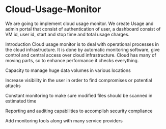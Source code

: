 # Cloud-Usage-Monitor

We are going to implement cloud usage monitor. We create Usage and admin portal that consist of authentication of user, a dashboard consist of VM id, user id, start and stop time and total usage charges.

Introduction
Cloud usage monitor is to deal with operational processes in the cloud infrastructure. It is done by automatic monitoring software, give control and central access over cloud infrastructure. Cloud has many of moving parts, so to enhance performance it checks everything.

Capacity to manage huge data volumes in various locations

Increase visibility in the user in order to find compromises or potential attacks

Constant monitoring to make sure modified files should be scanned in estimated time

Reporting and auditing capabilities to accomplish security compliance

Add monitoring tools along with many service providers
